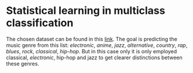 # Statistical learning in multiclass classification

The chosen dataset can be found in this [link](https://www.kaggle.com/vicsuperman/prediction-of-music-genre). The goal is predicting the music genre from this list: _electronic_, _anime_, _jazz_, _alternative_, _country_, _rap_, _blues_, _rock_, _classical_, _hip-hop_. But in this case only it is only employed classical, *electronic*, hip-hop and jazz to get clearer distinctions between these genres.
 
